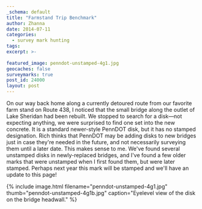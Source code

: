```yaml
---
_schema: default
title: "Farmstand Trip Benchmark"
author: Zhanna
date: 2014-07-11
categories:
  - survey mark hunting
tags:
excerpt: >-
  
featured_image: penndot-unstamped-4g1.jpg
geocaches: false
surveymarks: true
post_id: 24000
layout: post       
---
```


On our way back home along a currently detoured route from our favorite farm stand on Route 438, I noticed that the small bridge along the outlet of Lake Sheridan had been rebuilt. We stopped to search for a disk—not expecting anything, we were surprised to find one set into the new concrete. It is a standard newer-style PennDOT disk, but it has no stamped designation. Rich thinks that PennDOT may be adding disks to new bridges just in case they're needed in the future, and not necessarily surveying them until a later date. This makes sense to me. We've found several unstamped disks in newly-replaced bridges, and I've found a few older marks that were unstamped when I first found them, but were later stamped. Perhaps next year this mark will be stamped and we'll have an update to this page!

{% include image.html filename="penndot-unstamped-4g1.jpg" thumb="penndot-unstamped-4g1b.jpg" caption="Eyelevel view of the disk on the bridge headwall." %}